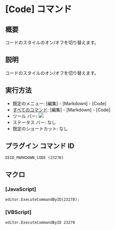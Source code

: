 # \[Code\] コマンド

## 概要

コードのスタイルのオン/オフを切り替えます。

## 説明

コードのスタイルのオン/オフを切り替えます。

## 実行方法

- 既定のメニュー: \[編集\] \- \[Markdown\] \- \[Code\]
- [すべてのコマンド](../../glossary/allcommands): \[編集\] \- \[Markdown\] \- \[Code\]
- ツール バー: ![](../../images/markdown_code..png)
- ステータス バー: なし
- 既定のショートカット: なし

## プラグイン コマンド ID

```
EEID_MARKDOWN_CODE (23278)
```

## マクロ

### \[JavaScript\]

```
editor.ExecuteCommandByID(23278);
```

### \[VBScript\]

```
editor.ExecuteCommandByID 23278
```
